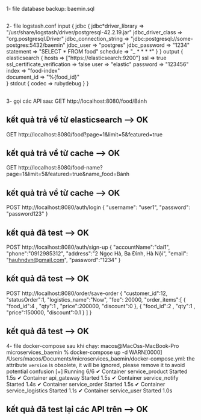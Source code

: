 1- file database backup: baemin.sql

##

2- file logstash.conf
input {
jdbc {
jdbc*driver_library => "/usr/share/logstash/driver/postgresql-42.2.19.jar"
jdbc_driver_class => "org.postgresql.Driver"
jdbc_connection_string => "jdbc:postgresql://some-postgres:5432/baemin"
jdbc_user => "postgres"
jdbc_password => "1234"
statement => "SELECT * FROM food"
schedule => "\_ \* \* \* \*"
}
}
output {
elasticsearch {
hosts => ["https://elasticsearch:9200"]
ssl => true
ssl_certificate_verification => false
user => "elastic"
password => "123456"
index => "food-index"  
 document_id => "%{food_id}"  
 }
stdout { codec => rubydebug }
}

##

3- gọi các API sau:
GET http://localhost:8080/food/Bánh

## kết quả trả về từ elasticsearch --> OK

GET http://localhost:8080/food?page=1&limit=5&featured=true

## kết quả trả về từ cache --> OK

GET http://localhost:8080/food-name?page=1&limit=5&featured=true&name_food=Bánh

## kết quả trả về từ cache --> OK

POST http://localhost:8080/auth/login
{
"username": "user1",
"password": "password123"
}

## kết quả đã test --> OK

POST http://localhost:8080/auth/sign-up
{
"accountName":"dai1",
"phone":"0912985312",
"address":"2 Ngọc Hà, Ba Đình, Hà Nội",
"email": "hauhndvn@gmail.com",
"password":"1234"
}

## kết quả đã test --> OK

POST http://localhost:8080/order/save-order
{
"customer_id":12,
"statusOrder":1,
"logistics_name":"Now",
"fee": 20000,
"order_items":[
{
"food_id":4 ,
"qty":1 ,
"price":200000,
"discount":0
},
{
"food_id":2 ,
"qty":1 ,
"price":150000,
"discount":0.1
}
]
}

## kết quả đã test --> OK

4- file docker-compose sau khi chạy:
macos@MacOss-MacBook-Pro microservices_baemin % docker-compose up -d
WARN[0000] /Users/macos/Documents/microservices_baemin/docker-compose.yml: the attribute `version` is obsolete, it will be ignored, please remove it to avoid potential confusion
[+] Running 6/6
✔ Container service_product Started 1.5s
✔ Container api_gateway Started 1.5s
✔ Container service_notify Started 1.4s
✔ Container service_order Started 1.5s
✔ Container service_logistics Started 1.1s
✔ Container service_user Started 1.0s

## kết quả đã test lại các API trên --> OK
